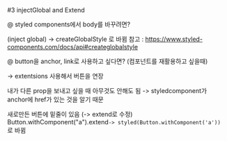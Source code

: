 #3 injectGlobal and Extend

@ styled components에서 body를 바꾸려면?

(inject global)
-> createGlobalStyle 로 바뀜
참고 : https://www.styled-components.com/docs/api#createglobalstyle

@ button을 anchor, link로 사용하고 싶다면?
(컴포넌트를 재활용하고 싶을때)

-> extentsions 사용해서 버튼을 연장

내가 다른 prop을 보내고 싶을 때 아무것도 안해도 됨
-> styledcomponent가 anchor에 href가 있는 것을 알기 때문

새로만든 버튼에 밑줄이 있음
(-> extend로 수정)
Button.withComponent("a").extend`-> styled(Button.withComponent('a'))` 로 바뀜

